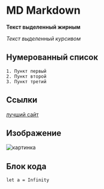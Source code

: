 # MD Markdown

**Текст выделенный жирным**

*Текст выделенный курсивом*

## Нумерованный список
```
1. Пункт первый
2. Пункт второй
3. Пункт третий
```

## Ссылки

[лучший сайт](https://www.slonit.ru)

## Изображение

![картинка](https://static.wikia.nocookie.net/typemoon/images/7/71/Neco-Arc_Remake.png/revision/latest?cb=20210902002059)

## Блок кода

`let a = Infinity`
